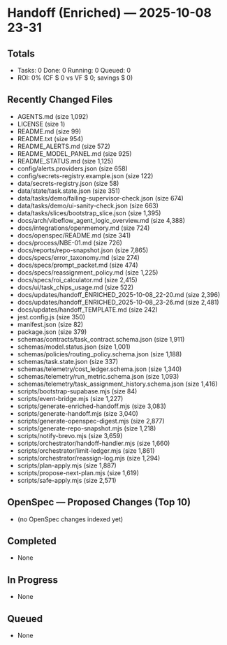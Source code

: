# Handoff (Enriched) — 2025-10-08 23-31
## Totals
- Tasks: 0  Done: 0  Running: 0  Queued: 0
- ROI: 0% (CF $ 0 vs VF $ 0; savings $ 0)
## Recently Changed Files
- AGENTS.md (size 1,092)
- LICENSE (size 1)
- README.md (size 99)
- README.txt (size 954)
- README_ALERTS.md (size 572)
- README_MODEL_PANEL.md (size 925)
- README_STATUS.md (size 1,125)
- config/alerts.providers.json (size 658)
- config/secrets-registry.example.json (size 122)
- data/secrets-registry.json (size 58)
- data/state/task.state.json (size 351)
- data/tasks/demo/failing-supervisor-check.json (size 674)
- data/tasks/demo/ui-sanity-check.json (size 663)
- data/tasks/slices/bootstrap_slice.json (size 1,395)
- docs/arch/vibeflow_agent_logic_overview.md (size 4,388)
- docs/integrations/openmemory.md (size 724)
- docs/openspec/README.md (size 341)
- docs/process/NBE-01.md (size 726)
- docs/reports/repo-snapshot.json (size 7,865)
- docs/specs/error_taxonomy.md (size 274)
- docs/specs/prompt_packet.md (size 474)
- docs/specs/reassignment_policy.md (size 1,225)
- docs/specs/roi_calculator.md (size 2,415)
- docs/ui/task_chips_usage.md (size 522)
- docs/updates/handoff_ENRICHED_2025-10-08_22-20.md (size 2,396)
- docs/updates/handoff_ENRICHED_2025-10-08_23-26.md (size 2,481)
- docs/updates/handoff_TEMPLATE.md (size 242)
- jest.config.js (size 350)
- manifest.json (size 82)
- package.json (size 379)
- schemas/contracts/task_contract.schema.json (size 1,911)
- schemas/model.status.json (size 1,001)
- schemas/policies/routing_policy.schema.json (size 1,188)
- schemas/task.state.json (size 337)
- schemas/telemetry/cost_ledger.schema.json (size 1,340)
- schemas/telemetry/run_metric.schema.json (size 1,093)
- schemas/telemetry/task_assignment_history.schema.json (size 1,416)
- scripts/bootstrap-supabase.mjs (size 84)
- scripts/event-bridge.mjs (size 1,227)
- scripts/generate-enriched-handoff.mjs (size 3,083)
- scripts/generate-handoff.mjs (size 3,040)
- scripts/generate-openspec-digest.mjs (size 2,877)
- scripts/generate-repo-snapshot.mjs (size 1,218)
- scripts/notify-brevo.mjs (size 3,659)
- scripts/orchestrator/handoff-handler.mjs (size 1,660)
- scripts/orchestrator/limit-ledger.mjs (size 1,861)
- scripts/orchestrator/reassign-log.mjs (size 1,294)
- scripts/plan-apply.mjs (size 1,887)
- scripts/propose-next-plan.mjs (size 1,619)
- scripts/safe-apply.mjs (size 2,571)
## OpenSpec — Proposed Changes (Top 10)
- (no OpenSpec changes indexed yet)
## Completed
- None
## In Progress
- None
## Queued
- None
